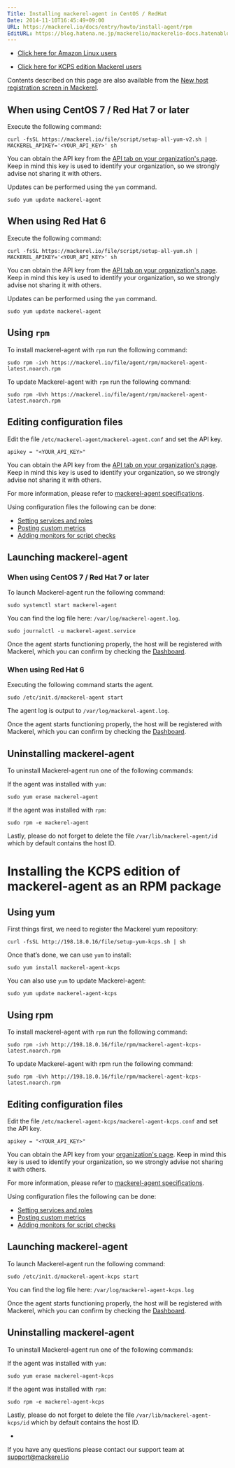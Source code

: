 ```yaml
---
Title: Installing mackerel-agent in CentOS / RedHat
Date: 2014-11-10T16:45:49+09:00
URL: https://mackerel.io/docs/entry/howto/install-agent/rpm
EditURL: https://blog.hatena.ne.jp/mackerelio/mackerelio-docs.hatenablog.mackerel.io/atom/entry/8454420450073117128
---
```


- <p><a href="./amazon-linux">Click here for Amazon Linux users</a><p>
- <p><a href="#kcps">Click here for KCPS edition Mackerel users</a></p>

Contents described on this page are also available from the [New host registration screen in Mackerel](https://mackerel.io/my/instruction-agent).

<h2 id="v2">When using CentOS 7 / Red Hat 7 or later</h2>

Execute the following command:

```
curl -fsSL https://mackerel.io/file/script/setup-all-yum-v2.sh | MACKEREL_APIKEY='<YOUR_API_KEY>' sh
```

You can obtain the API key from the [API tab on your organization's page](https://mackerel.io/my?tab=apikeys). Keep in mind this key is used to identify your organization, so we strongly advise not sharing it with others.

Updates can be performed using the `yum` command.

```
sudo yum update mackerel-agent
```

<h2 id="v1">When using Red Hat 6</h2>

Execute the following command:

```
curl -fsSL https://mackerel.io/file/script/setup-all-yum.sh | MACKEREL_APIKEY='<YOUR_API_KEY>' sh
```

You can obtain the API key from the [API tab on your organization's page](https://mackerel.io/my?tab=apikeys). Keep in mind this key is used to identify your organization, so we strongly advise not sharing it with others.

Updates can be performed using the `yum` command.

```
sudo yum update mackerel-agent
```

<h2 id="rpm">Using <code>rpm</code></h2>

To install mackerel-agent with `rpm` run the following command:

```
sudo rpm -ivh https://mackerel.io/file/agent/rpm/mackerel-agent-latest.noarch.rpm
```

To update Mackerel-agent with `rpm` run the following command:

```
sudo rpm -Uvh https://mackerel.io/file/agent/rpm/mackerel-agent-latest.noarch.rpm
```

<h2 id="config">Editing configuration files</h2>

Edit the file `/etc/mackerel-agent/mackerel-agent.conf` and set the API key.

```
apikey = "<YOUR_API_KEY>"
```

You can obtain the API key from the [API tab on your organization's page](https://mackerel.io/my?tab=apikeys). Keep in mind this key is used to identify your organization, so we strongly advise not sharing it with others.

For more information, please refer to [mackerel-agent specifications](https://mackerel.io/docs/entry/spec/agent).

Using configuration files the following can be done:

- [Setting services and roles](https://mackerel.io/docs/entry/spec/agent#setting-services-and-roles)
- [Posting custom metrics](https://mackerel.io/docs/entry/advanced/custom-metrics)
- [Adding monitors for script checks](https://mackerel.io/docs/entry/custom-checks)

<h2 id="start-agent">Launching mackerel-agent</h2>
<h3>When using CentOS 7 / Red Hat 7 or later</h3>

To launch Mackerel-agent run the following command:

```
sudo systemctl start mackerel-agent
```

You can find the log file here: `/var/log/mackerel-agent.log`.

```
sudo journalctl -u mackerel-agent.service
```

Once the agent starts functioning properly, the host will be registered with Mackerel, which you can confirm by checking the [Dashboard](https://mackerel.io/my/dashboard).


<h3>When using Red Hat 6</h3>

Executing the following command starts the agent.

```
sudo /etc/init.d/mackerel-agent start
```

The agent log is output to `/var/log/mackerel-agent.log`.

Once the agent starts functioning properly, the host will be registered with Mackerel, which you can confirm by checking the [Dashboard](https://mackerel.io/my/dashboard).


<h2 id="uninstall">Uninstalling mackerel-agent</h2>

To uninstall Mackerel-agent run one of the following commands:

If the agent was installed with `yum`:

```
sudo yum erase mackerel-agent
```

If the agent was installed with `rpm`:

```
sudo rpm -e mackerel-agent
```

Lastly, please do not forget to delete the file `/var/lib/mackerel-agent/id` which by default contains the host ID.


<h1 id="kcps">Installing the KCPS edition of mackerel-agent as an RPM package</h1>


<h2 id="yum">Using yum</h2>

First things first, we need to register the Mackerel yum repository:

```
curl -fsSL http://198.18.0.16/file/setup-yum-kcps.sh | sh
```

Once that’s done, we can use `yum` to install:

```
sudo yum install mackerel-agent-kcps
```

You can also use `yum` to update Mackerel-agent:

```
sudo yum update mackerel-agent-kcps
```

<h2 id="rpm">Using rpm</h2>

To install mackerel-agent with `rpm` run the following command:

```
sudo rpm -ivh http://198.18.0.16/file/rpm/mackerel-agent-kcps-latest.noarch.rpm
```

To update Mackerel-agent with rpm run the following command:

```
sudo rpm -Uvh http://198.18.0.16/file/rpm/mackerel-agent-kcps-latest.noarch.rpm
```

<h2 id="config">Editing configuration files</h2>

Edit the file `/etc/mackerel-agent-kcps/mackerel-agent-kcps.conf` and set the API key.

```
apikey = "<YOUR_API_KEY>"
```

You can obtain the API key from your [organization's page](https://kcps-mackerel.io/my). Keep in mind this key is used to identify your organization, so we strongly advise not sharing it with others.

For more information, please refer to [mackerel-agent specifications](https://mackerel.io/docs/entry/spec/agent).

Using configuration files the following can be done:

- [Setting services and roles](https://mackerel.io/docs/entry/spec/agent#setting-services-and-roles)
- [Posting custom metrics](https://mackerel.io/docs/entry/advanced/custom-metrics)
- [Adding monitors for script checks](https://mackerel.io/docs/entry/custom-checks)

<h2 id="start-agent">Launching mackerel-agent</h2>

To launch Mackerel-agent run the following command:

```
sudo /etc/init.d/mackerel-agent-kcps start
```

You can find the log file here: `/var/log/mackerel-agent-kcps.log`

Once the agent starts functioning properly, the host will be registered with Mackerel, which you can confirm by checking the [Dashboard](https://kcps-mackerel.io/my/dashboard).

<h2 id="uninstall">Uninstalling mackerel-agent</h2>

To uninstall Mackerel-agent run one of the following commands:

If the agent was installed with `yum`:

```
sudo yum erase mackerel-agent-kcps
```

If the agent was installed with `rpm`:

```
sudo rpm -e mackerel-agent-kcps
```

Lastly, please do not forget to delete the file `/var/lib/mackerel-agent-kcps/id` which by default contains the host ID.

-

If you have any questions please contact our support team at support@mackerel.io
